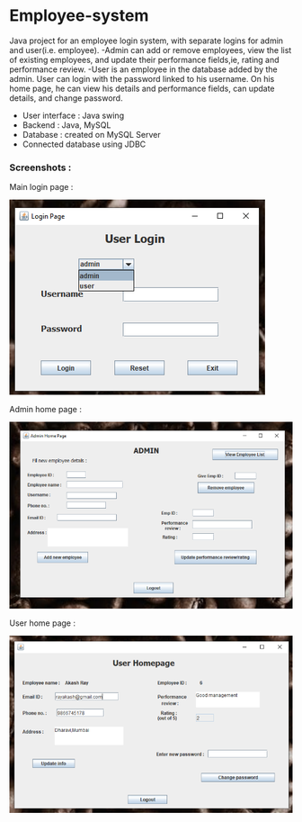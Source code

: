 # Employee-system

Java project for an employee login system, with separate logins for admin and user(i.e. employee).
-Admin can add or remove employees, view the list of existing employees, and update their performance fields,ie, rating and performance review.
-User is an employee in the database added by the admin. User can login with the password linked to his username. On his home page, he can view his details and performance fields, can update details, and change password.
- User interface : Java swing
- Backend : Java, MySQL
- Database : created on MySQL Server
- Connected database using JDBC

### Screenshots :

Main login page :

![](images/Screenshot(137).png)

Admin home page :

![](images/Screenshot(123).png)

User home page :

![](images/Screenshot(140).png)

